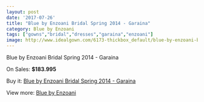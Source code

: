 ```yaml
---
layout: post
date: '2017-07-26'
title: "Blue by Enzoani Bridal Spring 2014 - Garaina"
category: Blue by Enzoani
tags: ["gowns","bridal","dresses","garaina","enzoani"]
image: http://www.idealgown.com/6173-thickbox_default/blue-by-enzoani-bridal-spring-2014-garaina.jpg
---
```

Blue by Enzoani Bridal Spring 2014 - Garaina

On Sales: **$183.995**
<a href="https://www.idealgown.com/en/blue-by-enzoani/2694-blue-by-enzoani-bridal-spring-2014-garaina.html"><amp-img layout="responsive" width="600" height="600" src="//www.idealgown.com/6173-thickbox_default/blue-by-enzoani-bridal-spring-2014-garaina.jpg" alt="Blue by Enzoani Bridal Spring 2014 - Garaina 0" /></a>
<a href="https://www.idealgown.com/en/blue-by-enzoani/2694-blue-by-enzoani-bridal-spring-2014-garaina.html"><amp-img layout="responsive" width="600" height="600" src="//www.idealgown.com/6172-thickbox_default/blue-by-enzoani-bridal-spring-2014-garaina.jpg" alt="Blue by Enzoani Bridal Spring 2014 - Garaina 1" /></a>

Buy it: [Blue by Enzoani Bridal Spring 2014 - Garaina](https://www.idealgown.com/en/blue-by-enzoani/2694-blue-by-enzoani-bridal-spring-2014-garaina.html "Blue by Enzoani Bridal Spring 2014 - Garaina")

View more: [Blue by Enzoani](https://www.idealgown.com/en/33-blue-by-enzoani "Blue by Enzoani")